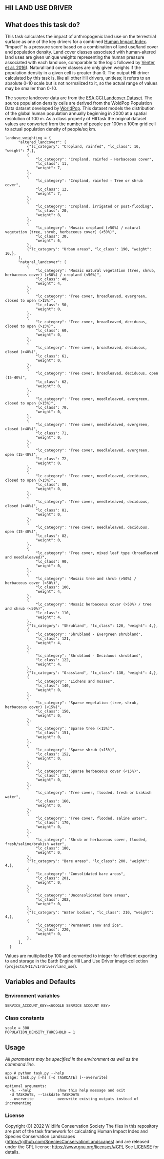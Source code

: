 HII LAND USE DRIVER
---------------

## What does this task do?

This task calculates the impact of anthropogenic land use on the terrestrial surface as one of the key
drivers for a combined [Human Impact Index](https://github.com/SpeciesConservationLandscapes/task_hii_weightedsum). 
"Impact" is a pressure score based on a combination of land use/land cover and population density. 
Land cover classes associated with human-altered land uses are given unique weights representing the 
human pressure associated with each land use, comparable to the logic followed by 
[Venter et al. 2016](https://www.nature.com/articles/sdata201667)). Natural land cover classes are 
only given weights if the population density in a given cell is greater than 0. 
The output HII driver calculated by this task is, like all other HII drivers, unitless; it refers to an absolute 0-10
scale but is not normalized to it, so the actual range of values may be smaller than 0-10.

The source landcover data are from the [ESA CCI Landcover Dataset](http://www.esa-landcover-cci.org/). 
The source population density cells are derived from the WoldPop Population Data dataset developed by 
[WorldPop](https://www.worldpop.org/). This dataset models the distribution of the global human population 
annually beginning in 2000 at a spatial resolution of 100 m. As a class property of HIITask the 
original dataset values are converted from the number of people per 100m x 100m grid cell to actual 
population density of people/sq km.


```
landuse_weighting = {
      "altered_landcover": [
          {"lc_category": "Cropland, rainfed", "lc_class": 10, "weight": 7,},
          {
              "lc_category": "Cropland, rainfed - Herbaceous cover",
              "lc_class": 11,
              "weight": 7,
          },
          {
              "lc_category": "Cropland, rainfed - Tree or shrub cover",
              "lc_class": 12,
              "weight": 7,
          },
          {
              "lc_category": "Cropland, irrigated or post-flooding",
              "lc_class": 20,
              "weight": 8,
          },
          {
              "lc_category": "Mosaic cropland (>50%) / natural vegetation (tree, shrub, herbaceous cover) (<50%)",
              "lc_class": 30,
              "weight": 6,
          },
          {"lc_category": "Urban areas", "lc_class": 190, "weight": 10,},
      ],
      "natural_landcover": [
          {
              "lc_category": "Mosaic natural vegetation (tree, shrub, herbaceous cover) (>50%) / cropland (<50%)",
              "lc_class": 40,
              "weight": 4,
          },
          {
              "lc_category": "Tree cover, broadleaved, evergreen, closed to open (>15%)",
              "lc_class": 50,
              "weight": 0,
          },
          {
              "lc_category": "Tree cover, broadleaved, deciduous, closed to open (>15%)",
              "lc_class": 60,
              "weight": 0,
          },
          {
              "lc_category": "Tree cover, broadleaved, deciduous, closed (>40%)",
              "lc_class": 61,
              "weight": 0,
          },
          {
              "lc_category": "Tree cover, broadleaved, deciduous, open (15‐40%)",
              "lc_class": 62,
              "weight": 0,
          },
          {
              "lc_category": "Tree cover, needleleaved, evergreen, closed to open (>15%)",
              "lc_class": 70,
              "weight": 0,
          },
          {
              "lc_category": "Tree cover, needleleaved, evergreen, closed (>40%)",
              "lc_class": 71,
              "weight": 0,
          },
          {
              "lc_category": "Tree cover, needleleaved, evergreen, open (15‐40%)",
              "lc_class": 72,
              "weight": 0,
          },
          {
              "lc_category": "Tree cover, needleleaved, deciduous, closed to open (>15%)",
              "lc_class": 80,
              "weight": 0,
          },
          {
              "lc_category": "Tree cover, needleleaved, deciduous, closed (>40%)",
              "lc_class": 81,
              "weight": 0,
          },
          {
              "lc_category": "Tree cover, needleleaved, deciduous, open (15‐40%)",
              "lc_class": 82,
              "weight": 0,
          },
          {
              "lc_category": "Tree cover, mixed leaf type (broadleaved and needleleaved)",
              "lc_class": 90,
              "weight": 0,
          },
          {
              "lc_category": "Mosaic tree and shrub (>50%) / herbaceous cover (<50%)",
              "lc_class": 100,
              "weight": 4,
          },
          {
              "lc_category": "Mosaic herbaceous cover (>50%) / tree and shrub (<50%)",
              "lc_class": 110,
              "weight": 4,
          },
          {"lc_category": "Shrubland", "lc_class": 120, "weight": 4,},
          {
              "lc_category": "Shrubland - Evergreen shrubland",
              "lc_class": 121,
              "weight": 4,
          },
          {
              "lc_category": "Shrubland - Deciduous shrubland",
              "lc_class": 122,
              "weight": 4,
          },
          {"lc_category": "Grassland", "lc_class": 130, "weight": 4,},
          {
              "lc_category": "Lichens and mosses",
              "lc_class": 140,
              "weight": 0,
          },
          {
              "lc_category": "Sparse vegetation (tree, shrub, herbaceous cover) (<15%)",
              "lc_class": 150,
              "weight": 0,
          },
          {
              "lc_category": "Sparse tree (<15%)",
              "lc_class": 151,
              "weight": 0,
          },
          {
              "lc_category": "Sparse shrub (<15%)",
              "lc_class": 152,
              "weight": 0,
          },
          {
              "lc_category": "Sparse herbaceous cover (<15%)",
              "lc_class": 153,
              "weight": 0,
          },
          {
              "lc_category": "Tree cover, flooded, fresh or brakish water",
              "lc_class": 160,
              "weight": 0,
          },
          {
              "lc_category": "Tree cover, flooded, saline water",
              "lc_class": 170,
              "weight": 0,
          },
          {
              "lc_category": "Shrub or herbaceous cover, flooded, fresh/saline/brakish water",
              "lc_class": 180,
              "weight": 0,
          },
          {"lc_category": "Bare areas", "lc_class": 200, "weight": 4,},
          {
              "lc_category": "Consolidated bare areas",
              "lc_class": 201,
              "weight": 0,
          },
          {
              "lc_category": "Unconsolidated bare areas",
              "lc_class": 202,
              "weight": 0,
          },
          {"lc_category": "Water bodies", "lc_class": 210, "weight": 4,},
          {
              "lc_category": "Permanent snow and ice",
              "lc_class": 220,
              "weight": 0,
          },
      ],
  }
```

Values are multiplied by 100 and converted to integer for efficient exporting to and storage in the 
Earth Engine HII Land Use Driver image collection (`projects/HII/v1/driver/land_use`).

## Variables and Defaults

### Environment variables
```
SERVICE_ACCOUNT_KEY=<GOOGLE SERVICE ACCOUNT KEY>
```

### Class constants

```
scale = 300
POPULATION_DENSITY_THRESHOLD = 1
```

## Usage

*All parameters may be specified in the environment as well as the command line.*

```
app # python task.py --help
usage: task.py [-h] [-d TASKDATE] [--overwrite]

optional arguments:
  -h, --help            show this help message and exit
  -d TASKDATE, --taskdate TASKDATE
  --overwrite           overwrite existing outputs instead of incrementing
```

### License
Copyright (C) 2022 Wildlife Conservation Society
The files in this repository  are part of the task framework for calculating 
Human Impact Index and Species Conservation Landscapes (https://github.com/SpeciesConservationLandscapes) 
and are released under the GPL license:
https://www.gnu.org/licenses/#GPL
See [LICENSE](./LICENSE) for details.
